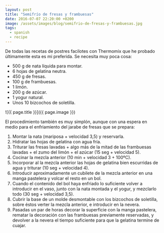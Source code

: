 ```yaml
---
layout: post
title: "Semifrío de fresas y frambuesas"
date: 2016-07-07 22:20:00 +0200
image: /assets/images/blog/semifrio-de-fresas-y-frambuesas.jpg
tags:
  - spanish
  - recipe
---
```


De todas las recetas de postres facilotes con Thermomix que he probado últimamente esta es mi preferida. Se necesita muy poca cosa:

<!--more-->

- 500 g de nata líquida para montar.
- 6 hojas de gelatina neutra.
- 450 g de fresas.
- 100 g de frambuesas.
- 1 limón.
- 200 g de azúcar.
- 1 yogur natural.
- Unos 10 bizcochos de soletilla.

![{{ page.title }}]({{ page.image }})

El procedimiento también es muy simplón, aunque con una espera en medio para el enfriamiento del jarabe de fresas que se prepara:

1. Montar la nata (mariposa + velocidad 3,5) y reservarla.
2. Hidratar las hojas de gelatina con agua fría.
3. Triturar las fresas lavadas + algo más de la mitad de las frambuesas lavadas + el zumo del limón + el azúcar (15 seg + velocidad 5).
4. Cocinar la mezcla anterior (10 min + velocidad 3 + 100ºC).
5. Incorporar al la mezcla anterior las hojas de gelatina bien escurridas de agua y triturar (10 seg + velocidad 4).
6. Introducir aproximadamente un cubilete de la mezcla anterior en una manga pastelera y volcar el resto en un bol.
7. Cuando el contenido del bol haya enfriado lo suficiente volver a introducir en el vaso, junto con la nata montada y el yogur, y mezclarlo todo (30 seg + velocidad 3,5).
8. Cubrir la base de un molde desmontable con los bizcochos de soletilla, sobre éstos verter la mezcla anterior, e introducir en la nevera.
9. Pasadas un par de horas decorar la superficie con la manga pastelera, rematar la decoración con las frambuesas previamente reservadas, y devolver a la nevera el tiempo suficiente para que la gelatina termine de cuajar.
